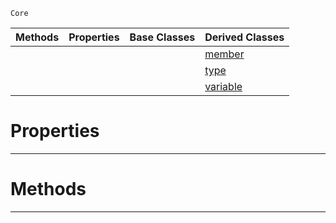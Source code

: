  `Core`

|Methods|Properties|Base Classes|Derived Classes|
|---|---|---|---|
| | | |[member](member.md)|
| | | |[type](type.md)|
| | | |[variable](variable.md)|


 #  Properties


---  
 #  Methods


---  
 

 